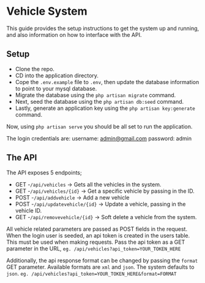 # Vehicle System

This guide provides the setup instructions to get the system up and running, and also information on how to interface with the API.

## Setup

- Clone the repo.
- CD into the application directory.
- Cope the `.env.example` file to `.env`, then update the database information to point to your mysql database. 
- Migrate the database using the `php artisan migrate` command. 
- Next, seed the database using the `php artisan db:seed` command. 
- Lastly, generate an application key using the `php artisan key:generate` command.

Now, using `php artisan serve` you should be all set to run the application.

The login credentials are:
username: admin@gmail.com 
password: admin

## The API

The API exposes 5 endpoints;
- GET -`/api/vehicles` -> Gets all the vehicles in the system.
- GET -`/api/vehicles/{id}` -> Get a specific vehicle by passing in the ID.
- POST -`/api/addvehicle` -> Add a new vehicle
- POST -`/api/updatevehicle/{id}` -> Update a vehicle, passing in the vehicle ID.
- GET -`/api/removevehicle/{id}` -> Soft delete a vehicle from the system.  

All vehicle related parameters are passed as POST fields in the request. 
When the login user is seeded, an api token is created in the users table. This must be used when making requests. Pass the api token as a GET parameter in the URL, `eg. /api/vehicles?api_token=YOUR_TOKEN_HERE`

Additionally, the api response format can be changed by passing the `format` GET parameter. Available formats are `xml` and `json`. The system defaults to `json`.  `eg. /api/vehicles?api_token=YOUR_TOKEN_HERE&format=FORMAT`